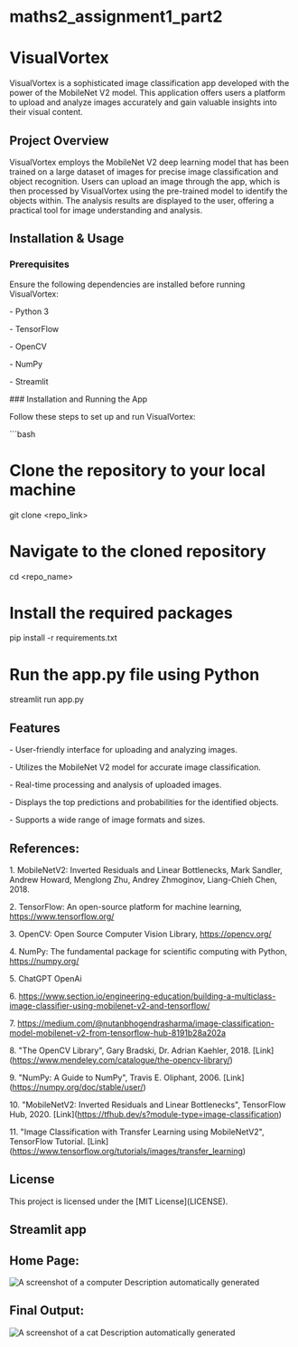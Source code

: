 # maths2_assignment1_part2

# VisualVortex

VisualVortex is a sophisticated image classification app developed with
the power of the MobileNet V2 model. This application offers users a
platform to upload and analyze images accurately and gain valuable
insights into their visual content.

## Project Overview

VisualVortex employs the MobileNet V2 deep learning model that has been
trained on a large dataset of images for precise image classification
and object recognition. Users can upload an image through the app, which
is then processed by VisualVortex using the pre-trained model to
identify the objects within. The analysis results are displayed to the
user, offering a practical tool for image understanding and analysis.

## Installation & Usage

### Prerequisites

Ensure the following dependencies are installed before running
VisualVortex:

\- Python 3

\- TensorFlow

\- OpenCV

\- NumPy

\- Streamlit

\### Installation and Running the App

Follow these steps to set up and run VisualVortex:

\`\`\`bash

# Clone the repository to your local machine

git clone \<repo_link\>

# Navigate to the cloned repository

cd \<repo_name\>

# Install the required packages

pip install -r requirements.txt

# Run the app.py file using Python

streamlit run app.py

## Features

\- User-friendly interface for uploading and analyzing images.

\- Utilizes the MobileNet V2 model for accurate image classification.

\- Real-time processing and analysis of uploaded images.

\- Displays the top predictions and probabilities for the identified
objects.

\- Supports a wide range of image formats and sizes.

## References:

1\. MobileNetV2: Inverted Residuals and Linear Bottlenecks, Mark
Sandler, Andrew Howard, Menglong Zhu, Andrey Zhmoginov, Liang-Chieh
Chen, 2018.

2\. TensorFlow: An open-source platform for machine learning,
https://www.tensorflow.org/

3\. OpenCV: Open Source Computer Vision Library, https://opencv.org/

4\. NumPy: The fundamental package for scientific computing with Python,
https://numpy.org/

5\. ChatGPT OpenAi

6\.
https://www.section.io/engineering-education/building-a-multiclass-image-classifier-using-mobilenet-v2-and-tensorflow/

7\.
https://medium.com/@nutanbhogendrasharma/image-classification-model-mobilenet-v2-from-tensorflow-hub-8191b28a202a

8\. \"The OpenCV Library\", Gary Bradski, Dr. Adrian Kaehler, 2018.
\[Link\](https://www.mendeley.com/catalogue/the-opencv-library/)

9\. \"NumPy: A Guide to NumPy\", Travis E. Oliphant, 2006.
\[Link\](https://numpy.org/doc/stable/user/)

10\. \"MobileNetV2: Inverted Residuals and Linear Bottlenecks\",
TensorFlow Hub, 2020.
\[Link\](https://tfhub.dev/s?module-type=image-classification)

11\. \"Image Classification with Transfer Learning using MobileNetV2\",
TensorFlow Tutorial.
\[Link\](https://www.tensorflow.org/tutorials/images/transfer_learning)

## License

This project is licensed under the \[MIT License\](LICENSE).

## Streamlit app

## Home Page:

![A screenshot of a computer Description automatically
generated](images/abc.png)

## Final Output:

![A screenshot of a cat Description automatically
generated](images/bcd.png)
